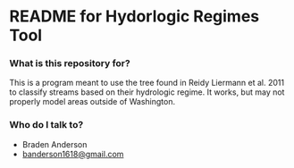# README for Hydorlogic Regimes Tool #

### What is this repository for? ###
This is a program meant to use the tree found in Reidy Liermann et al. 2011 to classify streams based on their hydrologic regime. It works, but may not properly model areas outside of Washington.

### Who do I talk to? ###

* Braden Anderson
* banderson1618@gmail.com